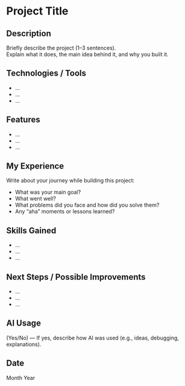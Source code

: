 # Project Title

## Description
Briefly describe the project (1–3 sentences).  
Explain what it does, the main idea behind it, and why you built it.

## Technologies / Tools
- ...
- ...
- ...

## Features
- ...
- ...
- ...

## My Experience
Write about your journey while building this project:  
- What was your main goal?  
- What went well?  
- What problems did you face and how did you solve them?  
- Any “aha” moments or lessons learned?  

## Skills Gained
- ...
- ...
- ...

## Next Steps / Possible Improvements
- ...
- ...
- ...

## AI Usage
(Yes/No) — If yes, describe how AI was used (e.g., ideas, debugging, explanations).

## Date
Month Year
